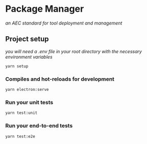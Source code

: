 # Package Manager
*an AEC standard for tool deployment and management*

## Project setup
*you will need a .env file in your root directory with the necessary environment variables*
```
yarn setup
```

### Compiles and hot-reloads for development
```
yarn electron:serve
```

### Run your unit tests
```
yarn test:unit
```

### Run your end-to-end tests
```
yarn test:e2e
```
